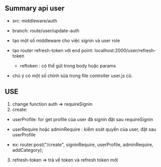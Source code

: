 ## Summary api user

- src: middleware/auth

- branch: route/user/update-auth

- tạo một số middleware cho việc signin và user role

- tạo router refresh-token với end point: localhost:2000/user/refresh-token

  - reftoken : có thể gửi trong body hoặc params

- chú ý có một số chỉnh sửa trong file controller user.js cũ.

## USE

1. change function auth => requireSignin
2. create:

- userProfile: for get profile của user đã signin đặt sau requireSignin
- userRequire hoặc adminRequire : kiểm soát quyền của user, đặt sau userProfile

- ex: router.post("/create", signinRequire, userProfile, adminRequire, addCategory);

3. refresh-token => trả về token và refresh token mới
